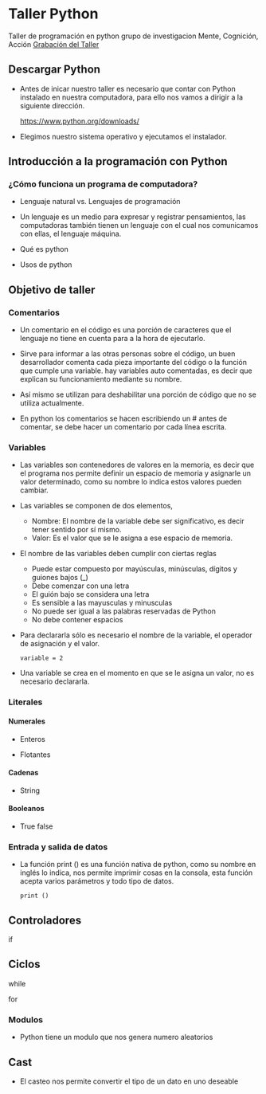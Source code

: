 # Taller Python
Taller de programación en python grupo de investigacion Mente, Cognición, Acción
[Grabación del Taller](https://www.facebook.com/mentecognicionyaccion/videos/418216909576721)

## Descargar Python
- Antes de inicar nuestro taller es necesario que contar con Python instalado en nuestra computadora, para ello nos vamos a dirigir a la siguiente dirección.

    https://www.python.org/downloads/

- Elegimos nuestro sistema operativo y ejecutamos el instalador.

## Introducción a la programación con Python


### ¿Cómo funciona un programa de computadora?

- Lenguaje natural vs. Lenguajes de programación

- Un lenguaje es un medio para expresar y registrar pensamientos, las computadoras también tienen un lenguaje con el cual nos comunicamos con ellas, el lenguaje máquina.

- Qué es python
- Usos de python

## Objetivo de taller

### Comentarios 

- Un comentario en el código es una porción de caracteres que el lenguaje no tiene  en cuenta para a la hora de ejecutarlo.

- Sirve para informar a las otras personas sobre el código, un buen desarrollador comenta cada pieza importante del código o la función que cumple una variable. hay variables auto comentadas, es decir que explican su funcionamiento mediante su nombre.

- Así mismo se utilizan para deshabilitar una porción de código que no se utiliza actualmente.

- En python los comentarios se hacen escribiendo un # antes de comentar, se debe hacer un comentario por cada línea escrita.

### Variables

- Las variables son contenedores de valores en la memoria, es decir que el programa nos permite definir un espacio de memoria y asignarle un valor determinado, como su nombre lo indica estos valores pueden cambiar.

- Las variables se componen de dos elementos, 
    - Nombre: El nombre de la variable debe ser significativo, es decir tener sentido por sí mismo.
    - Valor: Es el valor que se le asigna a ese espacio de memoria.

- El nombre de las variables deben cumplir con ciertas reglas

    - Puede estar compuesto por mayúsculas, minúsculas, dígitos y guiones bajos (_)
    - Debe comenzar con una letra
    - El guión bajo se considera una letra
    - Es sensible a las mayusculas y minusculas
    - No puede ser igual a las palabras reservadas de Python
    - No debe contener espacios

- Para declararla sólo es necesario el nombre de la variable,  el operador de asignación y el valor.

    ```
    variable = 2
    ```
- Una variable se crea en el momento en que se le asigna un valor, no es necesario declararla.

### Literales

#### Numerales
- Enteros

- Flotantes

#### Cadenas
- String 
#### Booleanos

- True false

### Entrada y salida de datos

- La función print () es una función nativa de python, como su nombre en inglés lo indica, nos permite imprimir cosas en la consola, esta función acepta varios parámetros y todo tipo de datos.

    ```
    print ()
    ```

## Controladores
if
## Ciclos
while

for 
### Modulos
- Python tiene un modulo que nos genera numero aleatorios

## Cast 
- El casteo nos permite convertir el tipo de un dato en uno deseable